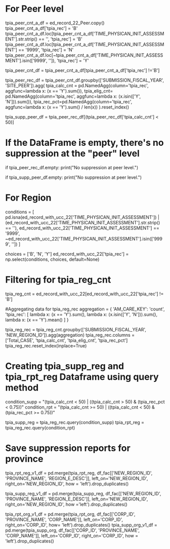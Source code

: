 # For Peer level

tpia_peer_cnt_a_df = ed_record_22_Peer.copy()
tpia_peer_cnt_a_df['tpia_rec'] = 'B'
tpia_peer_cnt_a_df.loc[tpia_peer_cnt_a_df['TIME_PHYSICAN_INIT_ASSESSMENT'].str.strip() == '', 'tpia_rec'] = 'B'
tpia_peer_cnt_a_df.loc[tpia_peer_cnt_a_df['TIME_PHYSICAN_INIT_ASSESSMENT'] == '9999', 'tpia_rec'] = 'N'
tpia_peer_cnt_a_df.loc[~tpia_peer_cnt_a_df['TIME_PHYSICAN_INIT_ASSESSMENT'].isin(['9999', '']), 'tpia_rec'] = 'Y'

tpia_peer_cnt_df = tpia_peer_cnt_a_df[tpia_peer_cnt_a_df['tpia_rec'] !='B']

tpia_peer_rec_df = tpia_peer_cnt_df.groupby(['SUBMISSION_FISCAL_YEAR', 'SITE_PEER']).agg(
    tpia_calc_cnt = pd.NamedAgg(column='tpia_rec', aggfunc=lambda x: (x == 'Y').sum()),
    tpia_elig_cnt= pd.NamedAgg(column='tpia_rec', aggfunc=lambda x: (x.isin(['Y', 'N'])).sum()),
    tpia_rec_pct=pd.NamedAgg(column='tpia_rec', aggfunc=lambda x: (x == 'Y').sum() / len(x))
).reset_index()

tpia_supp_peer_df = tpia_peer_rec_df[(tpia_peer_rec_df['tpia_calc_cnt'] < 50)]

# If the DataFrame is empty, there's no suppression at the "peer" level 

if tpia_peer_rec_df.empty:
    print("No suppression at peer level.")
    
if tpia_supp_peer_df.empty:
    print("No suppression at peer level.")




# For Region 
conditions = [
    pd.isna(ed_record_with_ucc_22['TIME_PHYSICAN_INIT_ASSESSMENT']) | (ed_record_with_ucc_22['TIME_PHYSICAN_INIT_ASSESSMENT'].str.strip() == ''),
    ed_record_with_ucc_22['TIME_PHYSICAN_INIT_ASSESSMENT'] == '9999',
    ~ed_record_with_ucc_22['TIME_PHYSICAN_INIT_ASSESSMENT'].isin(['9999', ''])
]  

choices = ['B', 'N', 'Y']
ed_record_with_ucc_22['tpia_rec'] = np.select(conditions, choices, default=None)

# Filtering for tpia_reg_cnt
tpia_reg_cnt = ed_record_with_ucc_22[ed_record_with_ucc_22['tpia_rec'] != 'B']

#Aggregating data for tpia_reg_rec
aggregation = {
    'AM_CARE_KEY': 'count',
    'tpia_rec': [
        lambda x: (x == 'Y').sum(),
        lambda x: (x.isin(['Y', 'N'])).sum(),
        lambda x: (x == 'Y').mean()
    ]
}

tpia_reg_rec = tpia_reg_cnt.groupby(['SUBMISSION_FISCAL_YEAR', 'NEW_REGION_ID']).agg(aggregation)
tpia_reg_rec.columns = ['Total_CASE', 'tpia_calc_cnt', 'tpia_elig_cnt', 'tpia_rec_pct']
tpia_reg_rec.reset_index(inplace=True)

# Creating tpia_supp_reg and tpia_rpt_reg Dataframe using query method

condition_supp = "(tpia_calc_cnt < 50) | ((tpia_calc_cnt > 50) & (tpia_rec_pct < 0.75))"
condition_rpt = "(tpia_calc_cnt >= 50) | ((tpia_calc_cnt < 50) & (tpia_rec_pct >= 0.75))"

tpia_supp_reg = tpia_reg_rec.query(condition_supp)
tpia_rpt_reg = tpia_reg_rec.query(condition_rpt)



# Save suppression reports for province 

tpia_rpt_reg_v1_df = pd.merge(tpia_rpt_reg, df_fac[['NEW_REGION_ID', 'PROVINCE_NAME', 'REGION_E_DESC']],
                              left_on='NEW_REGION_ID', right_on='NEW_REGION_ID', how = 'left').drop_duplicates()

tpia_supp_reg_v1_df = pd.merge(tpia_supp_reg, df_fac[['NEW_REGION_ID', 'PROVINCE_NAME', 'REGION_E_DESC']],
                              left_on='NEW_REGION_ID', right_on='NEW_REGION_ID', how ='left').drop_duplicates()

tpia_rpt_org_v1_df = pd.merge(tpia_rpt_org, df_fac[['CORP_ID', 'PROVINCE_NAME', 'CORP_NAME']],
                              left_on='CORP_ID', right_on='CORP_ID', how= 'left').drop_duplicates()
tpia_supp_org_v1_df = pd.merge(tpia_supp_org, df_fac[['CORP_ID', 'PROVINCE_NAME', 'CORP_NAME']],
                               left_on='CORP_ID', right_on='CORP_ID', how = 'left').drop_duplicates()

